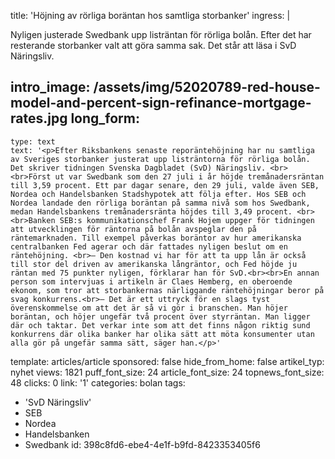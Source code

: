 title: 'Höjning av rörliga boräntan hos samtliga storbanker'
ingress: |
  <p>Nyligen justerade Swedbank upp listräntan för rörliga bolån. Efter det har resterande storbanker valt att göra samma sak. Det står att läsa i SvD Näringsliv.
  </p>
  
intro_image: /assets/img/52020789-red-house-model-and-percent-sign-refinance-mortgage-rates.jpg
long_form:
  -
    type: text
    text: '<p>Efter Riksbankens senaste reporäntehöjning har nu samtliga av Sveriges storbanker justerat upp listräntorna för rörliga bolån. Det skriver tidningen Svenska Dagbladet (SvD) Näringsliv. <br><br>Först ut var Swedbank som den 27 juli i år höjde tremånadersräntan till 3,59 procent. Ett par dagar senare, den 29 juli, valde även SEB, Nordea och Handelsbanken Stadshypotek att följa efter. Hos SEB och Nordea landade den rörliga boräntan på samma nivå som hos Swedbank, medan Handelsbankens tremånadersränta höjdes till 3,49 procent. <br><br>Banken SEB:s kommunikationschef Frank Hojem uppger för tidningen att utvecklingen för räntorna på bolån avspeglar den på räntemarknaden. Till exempel påverkas boräntor av hur amerikanska centralbanken Fed agerar och där fattades nyligen beslut om en räntehöjning. <br>– Den kostnad vi har för att ta upp lån är också till stor del driven av amerikanska långräntor, och Fed höjde ju räntan med 75 punkter nyligen, förklarar han för SvD.<br><br>En annan person som intervjuas i artikeln är Claes Hemberg, en oberoende ekonom, som tror att storbankernas närliggande räntehöjningar beror på svag konkurrens.<br>– Det är ett uttryck för en slags tyst överenskommelse om att det är så vi gör i branschen. Man höjer boräntan, och höjer ungefär två procent över styrräntan. Man ligger där och taktar. Det verkar inte som att det finns någon riktig sund konkurrens där olika banker har olika sätt att möta konsumenter utan alla gör på ungefär samma sätt, säger han.</p>'
template: articles/article
sponsored: false
hide_from_home: false
artikel_typ: nyhet
views: 1821
puff_font_size: 24
article_font_size: 24
topnews_font_size: 48
clicks: 0
link: '1'
categories: bolan
tags:
  - 'SvD Näringsliv'
  - SEB
  - Nordea
  - Handelsbanken
  - Swedbank
id: 398c8fd6-ebe4-4e1f-b9fd-8423353405f6
